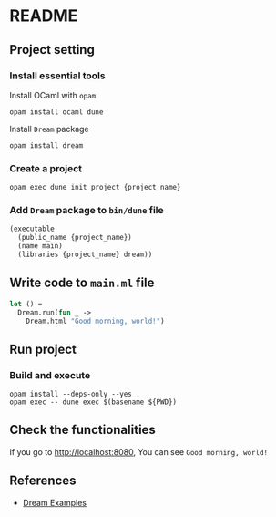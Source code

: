 # README

## Project setting

### Install essential tools

Install OCaml with `opam`
```shell
opam install ocaml dune
```

Install `Dream` package
```shell
opam install dream
```

### Create a project
```shell
opam exec dune init project {project_name}
```

### Add `Dream` package to `bin/dune` file
```ocaml
(executable
  (public_name {project_name})
  (name main)
  (libraries {project_name} dream))
```

## Write code to `main.ml` file
```ocaml
let () =
  Dream.run(fun _ ->
    Dream.html "Good morning, world!")
```

## Run project

### Build and execute
```shell
opam install --deps-only --yes .
opam exec -- dune exec $(basename ${PWD})
```

## Check the functionalities

If you go to [http://localhost:8080](http://localhost:8080), You can see `Good morning, world!`

## References

- [Dream Examples](https://github.com/aantron/dream/tree/master/example)